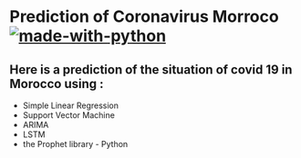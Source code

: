 # Prediction of Coronavirus Morroco [![made-with-python](https://img.shields.io/badge/Made%20with-Python-1f425f.svg)](https://www.python.org/)

## Here is a prediction of the situation of covid 19 in Morocco using :
- Simple Linear Regression
- Support Vector Machine
- ARIMA
- LSTM
- the Prophet library - Python
